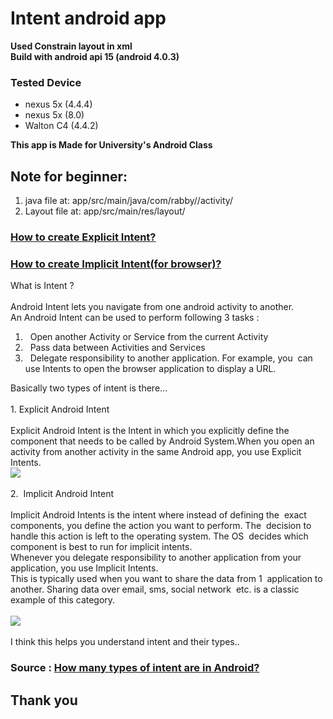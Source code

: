 # Intent android app

**Used Constrain layout in xml**<br>
**Build with android api 15 (android 4.0.3)**

### Tested Device
<ul>
<li>nexus 5x (4.4.4)</li>
<li>nexus 5x (8.0)</li>
<li>Walton C4 (4.4.2)</li>
</ul>

**This app is Made for University's Android Class**

## Note for beginner: 
<ol>
<li> java file at: app/src/main/java/com/rabby//activity/ </li>
<li> Layout file at: app/src/main/res/layout/ </li>
</ol>

### <a href="https://developer.android.com/training/basics/firstapp/starting-activity.html">How to create  Explicit Intent?</a>
### <a href="https://developer.android.com/guide/webapps/webview.html">How to create Implicit Intent(for browser)?</a>

<div class="inline_editor_content" id="__w2_HAiESNR_content"><span class="inline_editor_value"><div id="oSfShA"></div><span class="rendered_qtext">What is Intent ?<br><br>Android Intent lets you navigate from one android activity to another. <br>An Android Intent can be used to perform following 3 tasks :<br><ol><li>&nbsp; Open another Activity or Service from the current Activity</li><li>&nbsp; Pass data between Activities and Services</li><li>&nbsp; Delegate responsibility to another application. For example, you&nbsp; can use Intents to open the browser application to display a URL.</li></ol>Basically two types of intent is there...<br><br>1. Explicit Android Intent<br><br>Explicit Android Intent is the Intent in which you explicitly define the component that needs to be called by Android System.When you open an activity from another activity in the same Android app, you use Explicit Intents.<br><div class="qtext_image_wrapper"><canvas class="qtext_image_placeholder landscape qtext_image zoomable_in zoomable_in_feed" width="602.0" height="403.0782608695652" style="visibility: hidden;"></canvas><img class="landscape qtext_image zoomable_in zoomable_in_feed lazy_loaded lazy_loading" src="https://qph.ec.quoracdn.net/main-qimg-4a74c14c73df43e270dfe998d6e32b9e.webp" master_src="https://qph.ec.quoracdn.net/main-qimg-55a5fa2b22957dfc68e2a3d9df849dde" master_w="1380" master_h="924" style="opacity: 1;"></div><br>2.&nbsp; Implicit Android Intent <br><br>Implicit Android Intents is the intent where instead of defining the&nbsp; exact components, you define the action you want to perform. The&nbsp; decision to handle this action is left to the operating system. The OS&nbsp; decides which component is best to run for implicit intents.<br>Whenever you delegate responsibility to another application from your application, you use Implicit Intents.<br>This is typically used when you want to share the data from 1&nbsp; application to another. Sharing data over email, sms, social network&nbsp; etc. is a classic example of this category.<br><br><div class="qtext_image_wrapper"><canvas class="qtext_image_placeholder portrait qtext_image zoomable_in zoomable_in_feed" width="602.0" height="1003.3333333333333" style="visibility: hidden;"></canvas><img class="portrait qtext_image zoomable_in zoomable_in_feed lazy_loaded lazy_loading" src="https://qph.ec.quoracdn.net/main-qimg-f39e7ec5870203c771906f94efad8a1e.webp" master_src="https://qph.ec.quoracdn.net/main-qimg-34fb8d1691cd20f1f68ac7278042ecdd" master_w="768" master_h="1280" style="opacity: 1;"></div><br>I think this helps you understand intent and their types..</span><div id="UzVpDi"></div></span><div class="hidden" id="__w2_HAiESNR_loading"></div></div>

### Source : <a href= "https://www.quora.com/How-many-types-of-intent-are-in-Android"> How many types of intent are in Android?</a>
## Thank you
